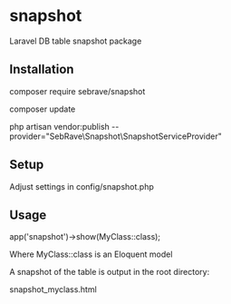 # snapshot

Laravel DB table snapshot package


## Installation

  composer require sebrave/snapshot

  composer update

  php artisan vendor:publish --provider="SebRave\\Snapshot\\SnapshotServiceProvider"


## Setup

Adjust settings in config/snapshot.php


## Usage

  app('snapshot')->show(MyClass::class);      

Where MyClass::class is an Eloquent model


A snapshot of the table is output in the root directory:

snapshot_myclass.html
